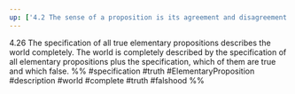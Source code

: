 ```yaml
---
up: ['4.2 The sense of a proposition is its agreement and disagreement with the possibilities of the existence and non-existence of the atomic facts.']
---
```

4.26 The specification of all true elementary propositions describes the world completely. The world is completely described by the specification of all elementary propositions plus the specification, which of them are true and which false.
%%
#specification #truth #ElementaryProposition #description #world #complete #truth #falshood %% 